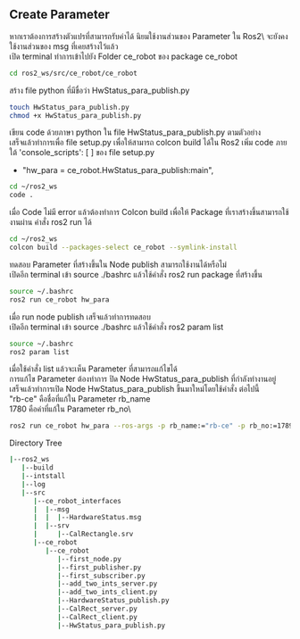 
## Create Parameter

หากเราต้องการสร้างตัวแปรที่สามารถรับค่าได้ นิยมใช้งานส่วนของ Parameter ใน Ros2\ จะยังคงใช้งานส่วนของ msg ที่เคยสร้างไว้แล้ว\
เปิด terminal ทำการเข้าไปยัง Folder ce_robot ของ package ce_robot
```bash
cd ros2_ws/src/ce_robot/ce_robot
```

สร้าง file python ที่มีขื่อว่า HwStatus_para_publish.py

```bash
touch HwStatus_para_publish.py
chmod +x HwStatus_para_publish.py
```

เขียน code ด้วยภาษา python ใน file HwStatus_para_publish.py ตามตัวอย่าง\
เสร็จแล้วทำการเพื่อ file setup.py เพื่อให้สามารถ colcon build ได้ใน Ros2
เพิ่ม code ภายใต้ 'console_scripts': [ ] ของ file setup.py

- "hw_para = ce_robot.HwStatus_para_publish:main",
```bash
cd ~/ros2_ws
code .
```

เมื่อ Code ไม่มี error แล้วต้องทำการ Colcon build เพื่อให้ Package
ที่เราสร้างขึ้นสามารถใช้งานผ่าน คำสั่ง ros2 run ได้
```bash
cd ~/ros2_ws
colcon build --packages-select ce_robot --symlink-install
```

ทดสอบ Parameter ที่สร้างขึ้นใน Node publish สามารถใช้งานได้หรือไม่\
เปิดอีก terminal เข้า source ./bashrc แล้วใช้คำสั่ง ros2 run package ที่สร้างขึ้น
```bash
source ~/.bashrc
ros2 run ce_robot hw_para 
```

เมื่อ run node publish เสร็จแล้วทำการทดสอบ\
เปิดอีก terminal เข้า source ./bashrc แล้วใช้คำสั่ง ros2 param list
```bash
source ~/.bashrc
ros2 param list 
```

เมื่อใช้คำสั่ง list แล้วจะเห็น Parameter ที่สามารถแก้ไขได้ \
การแก้ไข Parameter ต้องทำการ ปิด Node HwStatus_para_publish ที่กำลังทำงานอยู่\
เสร็จแล้วทำการเปิด Node HwStatus_para_publish ขึ้นมาใหม่โดยใช้คำสั่ง ต่อไปนี้\
"rb-ce" คือชื่อที่แก้ใน Parameter rb_name\
1780 คือค่าที่แก้ใน Parameter rb_no\
```bash
ros2 run ce_robot hw_para --ros-args -p rb_name:="rb-ce" -p rb_no:=1789
```

Directory Tree
```bash
|--ros2_ws
   |--build
   |--intstall
   |--log
   |--src
      |--ce_robot_interfaces
      |  |--msg
      |  |  |--HardwareStatus.msg
      |  |--srv
      |     |--CalRectangle.srv
      |--ce_robot
         |--ce_robot
            |--first_node.py
            |--first_publisher.py
            |--first_subscriber.py
            |--add_two_ints_server.py
            |--add_two_ints_client.py
            |--HardwareStatus_publish.py
            |--CalRect_server.py
            |--CalRect_client.py
            |--HwStatus_para_publish.py    
```
